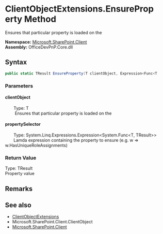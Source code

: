 # ClientObjectExtensions.EnsureProperty Method  
 Ensures that particular property is loaded on the   

**Namespace:** [Microsoft.SharePoint.Client](Microsoft.SharePoint.Client.md)  
**Assembly:** OfficeDevPnP.Core.dll  
## Syntax
```C#
public static TResult EnsureProperty(T clientObject, Expression<Func<T, TResult>> propertySelector)
```
### Parameters
#### clientObject  
&emsp;&emsp;Type: T  
&emsp;&emsp; Ensures that particular property is loaded on the   

  

#### propertySelector  
&emsp;&emsp;Type: System.Linq.Expressions.Expression&lt;System.Func&lt;T, TResult&gt;&gt;  
&emsp;&emsp;Lamda expression containing the property to ensure (e.g. w => w.HasUniqueRoleAssignments)  

  

### Return Value
Type: TResult  
Property value  


## Remarks
  
## See also
- [ClientObjectExtensions](Microsoft.SharePoint.Client.ClientObjectExtensions.md) 
- Microsoft.SharePoint.Client.ClientObject
- [Microsoft.SharePoint.Client](Microsoft.SharePoint.Client.md) 
